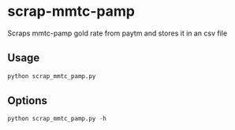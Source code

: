 # scrap-mmtc-pamp

Scraps mmtc-pamp gold rate from paytm and stores it in an csv file

## Usage

```py
python scrap_mmtc_pamp.py 
```

## Options

```py
python scrap_mmtc_pamp.py -h
```

